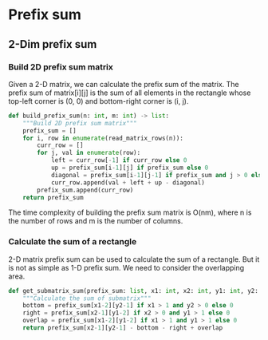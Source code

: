 # Prefix sum
## 2-Dim prefix sum
### Build 2D prefix sum matrix
Given a 2-D matrix, we can calculate the prefix sum of the matrix. The prefix sum of matrix[i][j] is the sum of all elements in the rectangle whose top-left corner is (0, 0) and bottom-right corner is (i, j).
```python
def build_prefix_sum(n: int, m: int) -> list:
    """Build 2D prefix sum matrix"""
    prefix_sum = []
    for i, row in enumerate(read_matrix_rows(n)):
        curr_row = []
        for j, val in enumerate(row):
            left = curr_row[-1] if curr_row else 0
            up = prefix_sum[i-1][j] if prefix_sum else 0
            diagonal = prefix_sum[i-1][j-1] if prefix_sum and j > 0 else 0
            curr_row.append(val + left + up - diagonal)
        prefix_sum.append(curr_row)
    return prefix_sum
```
The time complexity of building the prefix sum matrix is O(nm), where n is the number of rows and m is the number of columns.

### Calculate the sum of a rectangle
2-D matrix prefix sum can be used to calculate the sum of a rectangle. But it is not as simple as 1-D prefix sum. We need to consider the overlapping area.
```python
def get_submatrix_sum(prefix_sum: list, x1: int, x2: int, y1: int, y2: int) -> int:
    """Calculate the sum of submatrix"""
    bottom = prefix_sum[x1-2][y2-1] if x1 > 1 and y2 > 0 else 0
    right = prefix_sum[x2-1][y1-2] if x2 > 0 and y1 > 1 else 0  
    overlap = prefix_sum[x1-2][y1-2] if x1 > 1 and y1 > 1 else 0
    return prefix_sum[x2-1][y2-1] - bottom - right + overlap
```